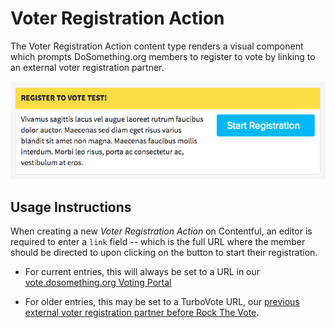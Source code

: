 # Voter Registration Action

The Voter Registration Action content type renders a visual component which prompts DoSomething.org members to register to vote by linking to an external voter registration partner.

![Voter Registration Action component](../../.gitbook/assets/voter-registration-action-component.png)

## Usage Instructions

When creating a new _Voter Registration Action_ on Contentful, an editor is required to enter a `link` field -- which is the full URL where the member should be directed to upon clicking on the button to start their registration.

- For current entries, this will always be set to a URL in our [vote.dosomething.org Voting Portal](development/features/voter-registration.md#voting-portal)

- For older entries, this may be set to a TurboVote URL, our [previous external voter registration partner before Rock The Vote](https://github.com/DoSomething/chompy/tree/master/docs/imports#rock-the-vote).
